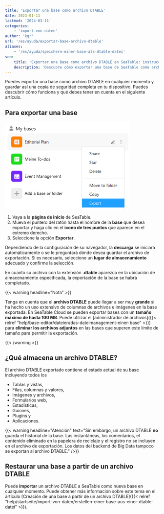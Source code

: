 ```yaml
---
title: 'Exportar una base como archivo DTABLE'
date: 2023-01-11
lastmod: '2024-03-11'
categories:
    - 'import-von-daten'
author: 'kgr'
url: '/es/ayuda/exportar-base-archivo-dtable'
aliases:
    - '/es/ayuda/speichern-einer-base-als-dtable-datei'
seo:
    title: 'Exportar una Base como archivo DTABLE en SeaTable: instrucciones clave'
    description: 'Descubre cómo exportar una base de SeaTable como archivo DTABLE para copia de seguridad o transferencia, con detalles sobre contenidos, tamaño y restauración.'
---
```


Puedes exportar una base como archivo DTABLE en cualquier momento y guardar así una copia de seguridad completa en tu dispositivo. Puedes descubrir cómo funciona y qué debes tener en cuenta en el siguiente artículo.

## Para exportar una base

![Base de exportación](images/Base-exportieren.png)

1. Vaya a la **página de inicio** de SeaTable.
2. Mueva el puntero del ratón hasta el nombre de la **base** que desea exportar y haga clic en el **icono de tres puntos** que aparece en el extremo derecho.
3. Seleccione la opción **Exportar**.

Dependiendo de la configuración de su navegador, la **descarga** se iniciará automáticamente o se le preguntará dónde desea guardar el archivo de exportación. Si es necesario, seleccione un **lugar de almacenamiento** adecuado y confirme la selección.

En cuanto su archivo con la extensión **.dtable** aparezca en la ubicación de almacenamiento especificada, la exportación de la base se habrá completado.

{{< warning  headline="Nota" >}}

Tenga en cuenta que el **archivo DTABLE** puede llegar a ser muy **grande** si ha hecho un uso extensivo de columnas de archivos e imágenes en la base exportada. En SeaTable Cloud se pueden exportar bases con un **tamaño máximo de hasta 100 MB**. Puede utilizar el [administrador de archivos]({{< relref "help/base-editor/dateien/das-dateimanagement-einer-base" >}}) para **eliminar los archivos adjuntos** en las bases que superen este límite de tamaño para permitir la exportación.

{{< /warning >}}

## ¿Qué almacena un archivo DTABLE?

El archivo DTABLE exportado contiene el estado actual de su base incluyendo todos los

- Tablas y vistas,
- Filas, columnas y valores,
- Imágenes y archivos,
- Formularios web,
- Estadísticas,
- Guiones,
- Plugins y
- Aplicaciones.

{{< warning  headline="Atención"  text="Sin embargo, un archivo DTABLE **no** guarda el historial de la base. Las instantáneas, los comentarios, el contenido eliminado en la papelera de reciclaje y el registro no se incluyen en el archivo de exportación. Los datos del backend de Big Data tampoco se exportan al archivo DTABLE." />}}

## Restaurar una base a partir de un archivo DTABLE

Puede **importar** un archivo DTABLE a SeaTable como nueva base en cualquier momento. Puede obtener más información sobre este tema en el artículo [Creación de una base a partir de un archivo DTABLE]({{< relref "help/startseite/import-von-daten/erstellen-einer-base-aus-einer-dtable-datei" >}}).
